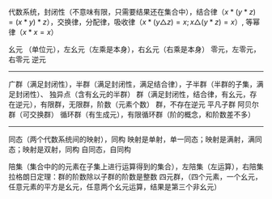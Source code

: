 代数系统，封闭性（不意味有限，只需要结果还在集合中），结合律（$x*(y*z)=(x*y)*z$），交换律，分配律，吸收律（$x*(y\triangle z)=x; x\triangle (y*z)=x$）, 等幂律（$x*x=x$）

幺元 （单位元），左幺元（左乘是本身），右幺元（右乘是本身）
零元，左零元，右零元
逆元

---
广群（满足封闭性），半群（满足封闭性，满足结合律），子半群（半群的子集，满足封闭性）、
独异点（含有幺元的半群）
群（满足封闭性，结合律，有幺元，存在逆元），有限群，无限群，阶数（元素个数）
群，不存在逆元
平凡子群
阿贝尔群（可交换群）
循环群（有生成元），有限循环群（阶的概念，和阶数差不多）

---
同态（两个代数系统间的映射），同构
映射是单射，单一同态；映射是满射，满同态；映射是双射，同构
自同态，自同构

陪集（集合中的的元素在子集上进行运算得到的集合），左陪集（左运算），右陪集
拉格朗日定理：群的阶数除以子群的阶数是整数
四元群，（四个元素，一个幺元，任意元素的平方是幺元，任意两个幺元运算，结果是第三个非幺元）